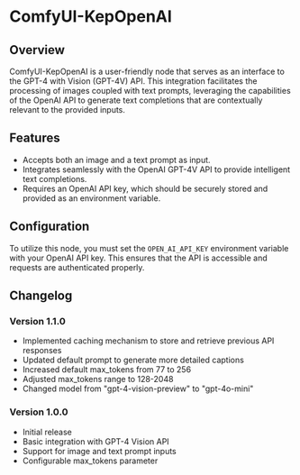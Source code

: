 # ComfyUI-KepOpenAI

## Overview

ComfyUI-KepOpenAI is a user-friendly node that serves as an interface to the GPT-4 with Vision (GPT-4V) API. This integration facilitates the processing of images coupled with text prompts, leveraging the capabilities of the OpenAI API to generate text completions that are contextually relevant to the provided inputs.

## Features

- Accepts both an image and a text prompt as input.
- Integrates seamlessly with the OpenAI GPT-4V API to provide intelligent text completions.
- Requires an OpenAI API key, which should be securely stored and provided as an environment variable.

## Configuration

To utilize this node, you must set the `OPEN_AI_API_KEY` environment variable with your OpenAI API key. This ensures that the API is accessible and requests are authenticated properly.

## Changelog

### Version 1.1.0

- Implemented caching mechanism to store and retrieve previous API responses
- Updated default prompt to generate more detailed captions
- Increased default max_tokens from 77 to 256
- Adjusted max_tokens range to 128-2048
- Changed model from "gpt-4-vision-preview" to "gpt-4o-mini"

### Version 1.0.0

- Initial release
- Basic integration with GPT-4 Vision API
- Support for image and text prompt inputs
- Configurable max_tokens parameter

